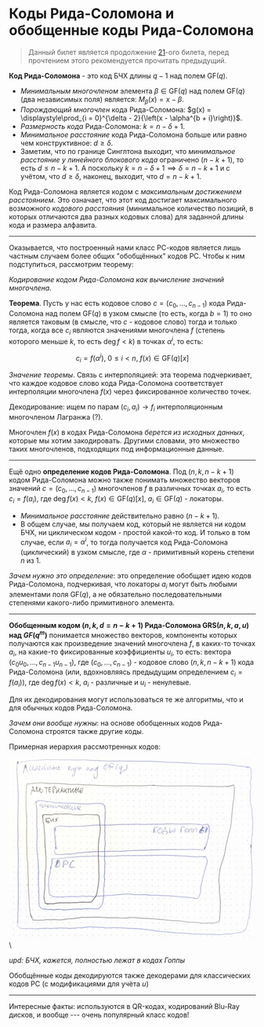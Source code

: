 # Коды Рида-Соломона и обобщенные коды Рида-Соломона

> Данный билет является продолжение [21](T21.md)-ого билета, перед прочтением этого рекомендуется прочитать предыдущий.

**Код Рида-Соломона** - это код БЧХ длины $q - 1$ над полем $\mathrm{GF}(q)$.

* *Минимальным многочленом* элемента $\beta \in \mathrm{GF}(q)$ над полем $\mathrm{GF}(q)$ (два независимых поля) является: $M_\beta(x) = x - \beta$.
* *Порождающий многочлен* кода Рида-Соломона: $g(x) = \displaystyle\prod_{i = 0}^{\delta - 2}{\left(x - \alpha^{b + i}\right)}$.
* *Размерность кода* Рида-Соломона: $k = n - \delta + 1$.
* *Минимальное расстояние* кода Рида-Соломона больше или равно чем конструктивное: $d \geqslant \delta$.
* Заметим, что по границе Синглтона выходит, что *минимальное расстояние у линейного блокового кода* ограничено $(n - k + 1)$, то есть $d \leqslant n - k + 1$. А поскольку $k = n - \delta + 1 \implies \delta = n - k + 1$ и с учётом, что $d \geqslant \delta$, наконец, выходит, что $d = n - k + 1$.

Код Рида-Соломона является кодом с *максимальным достижением расстоянием*. Это означает, что этот код достигает максимального возможного *кодового расстояния* (минимальное количество позиций, в которых отличаются два разных кодовых слова) для заданной длины кода и размера алфавита.

---

Оказывается, что построенный нами класс РС-кодов является лишь частным случаем более общих "обобщённых" кодов РС. Чтобы к ним подступиться, рассмотрим теорему:

*Кодирование кодом Рида-Соломона как вычисление значений многочлена.*

**Теорема**. Пусть у нас есть кодовое слово $c = (c_0, \ldots, c_{n - 1})$ кода Рида-Соломона над полем $\mathrm{GF}(q)$ в узком смысле (то есть, когда $b = 1$) то оно является таковым (в смысле, что $c$ - кодовое слово) тогда и только тогда, когда все $c_i$ являются значениями многочлена $f$ (степень которого меньше $k$, то есть $\deg{f} < k$) в точках $\alpha^{i}$, то есть:

$$
  c_i = f(\alpha^i), ~ 0 \leqslant i < n, ~ f(x) \in \mathrm{GF}(q)[x]
$$

*Значение теоремы*. Связь с интерполяцией: эта теорема подчеркивает, что каждое кодовое слово кода Рида-Соломона соответствует интерполяции многочлена $f(x)$ через фиксированное количество точек.

Декодирование: ищем по парам $(c_i, a_i) \rightarrow f_i$ интерполяционным многочленом Лагранжа (?).

Многочлен $f(x)$ в кодах Рида-Соломона *берется из исходных данных*, которые мы хотим закодировать. Другими словами, это множество таких многочленов, подходящих под информационные данные.

---

Ещё одно **определение кодов Рида-Соломона**. Под $(n, k, n - k + 1)$ кодом Рида-Соломона можно также понимать множество векторов значений $c = (c_0, \ldots, c_{n - 1})$ многочленов $f$ в различных точках $a_i$, то есть $c_i = f(a_i)$, где $\deg{f(x)} < k$, $f(x) \in \mathrm{GF}(q)[x]$, $a_i \in \mathrm{GF}(q)$ - локаторы.

* *Минимальное расстояние* действительно равно $(n - k + 1)$.
* В общем случае, мы получаем код, который не является ни кодом БЧХ, ни циклическом кодом - простой какой-то код. И только в том случае, если $a_i = \alpha^i$, то тогда получается код Рида-Соломона (циклический) в узком смысле, где $\alpha$ - примитивный корень степени $n$ из $1$.

*Зачем нужно это определение*: это определение обобщает идею кодов Рида-Соломона, подчеркивая, что локаторы $a_i$ могут быть любыми элементами поля $\mathrm{GF}(q)$, а не обязательно последовательными степенями какого-либо примитивного элемента.

---

**Обобщенным кодом $(n, k, d = n - k + 1)$ Рида-Соломона $\mathrm{GRS}(n, k, a, u)$ над $GF(q^m)$** понимается множество векторов, компоненты которых получаются как произведение значений многочлена $f$, в каких-то точках $a_i$, на какие-то фиксированные коэффициенты $u_i$, то есть: вектора $(c_0u_0, \ldots, c_{n - 1}u_{n - 1})$, где $(c_0, \ldots, c_{n - 1})$ - кодовое слово $(n, k, n - k + 1)$ кода Рида-Соломона (или, вдохновляясь предыдущим определением $c_i = f(a_i)$), где $\deg{f(x)} < k$, $a_i$ - различные и $u_i$ - ненулевые.

Для их декодирования могут использоваться те же алгоритмы, что и для обычных кодов Рида-Соломона.

*Зачем они вообще нужны*: на основе обобщенных кодов Рида-Соломона строятся также другие коды.

Примерная иерархия рассмотренных кодов:

![hierarchy](./assets/22_1.jpg)\

*upd: БЧХ, кажется, полностью лежат в кодах Гоппы*

Обобщённые коды декодируются также декодерами для классических кодов РС (с модификациями для учёта $u$)

---

Интересные факты: используются в QR-кодах, кодирований Blu-Ray дисков, и вообще --- очень популярный класс кодов!
